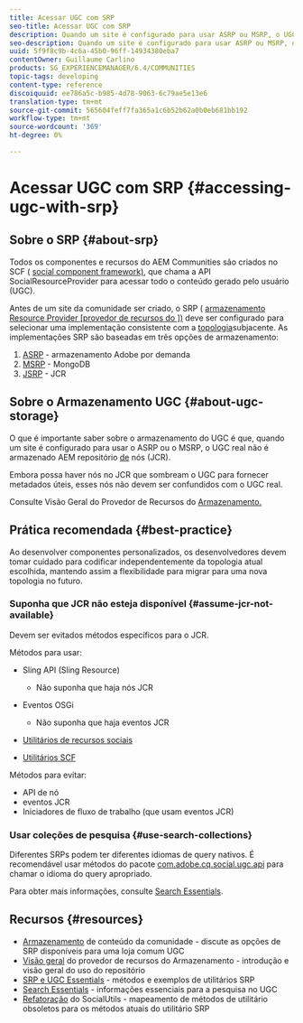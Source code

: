 ```yaml
---
title: Acessar UGC com SRP
seo-title: Acessar UGC com SRP
description: Quando um site é configurado para usar ASRP ou MSRP, o UGC real não é armazenado AEM armazenamento de nós (JCR)
seo-description: Quando um site é configurado para usar ASRP ou MSRP, o UGC real não é armazenado AEM armazenamento de nós (JCR)
uuid: 5f9f8c9b-4c6a-45b0-96ff-14934380eba7
contentOwner: Guillaume Carlino
products: SG_EXPERIENCEMANAGER/6.4/COMMUNITIES
topic-tags: developing
content-type: reference
discoiquuid: ee786a5c-b985-4d78-9063-6c79ae5e13e6
translation-type: tm+mt
source-git-commit: 565604feff7fa365a1c6b52b62a0b0eb681bb192
workflow-type: tm+mt
source-wordcount: '369'
ht-degree: 0%

---
```



# Acessar UGC com SRP {#accessing-ugc-with-srp}

## Sobre o SRP {#about-srp}

Todos os componentes e recursos do AEM Communities são criados no SCF ( [social component framework)](scf.md), que chama a API SocialResourceProvider para acessar todo o conteúdo gerado pelo usuário (UGC).

Antes de um site da comunidade ser criado, o SRP ( [armazenamento Resource Provider [provedor de recursos do ])](working-with-srp.md) deve ser configurado para selecionar uma implementação consistente com a [topologia](topologies.md)subjacente. As implementações SRP são baseadas em três opções de armazenamento:

1. [ASRP](asrp.md) - armazenamento Adobe por demanda
2. [MSRP](msrp.md) - MongoDB
3. [JSRP](jsrp.md) - JCR

## Sobre o Armazenamento UGC {#about-ugc-storage}

O que é importante saber sobre o armazenamento do UGC é que, quando um site é configurado para usar o ASRP ou o MSRP, o UGC real não é armazenado AEM repositório [de](../../help/sites-deploying/data-store-config.md) nós (JCR).

Embora possa haver nós no JCR que sombream o UGC para fornecer metadados úteis, esses nós não devem ser confundidos com o UGC real.

Consulte Visão Geral do Provedor de Recursos do [Armazenamento.](srp.md)

## Prática recomendada {#best-practice}

Ao desenvolver componentes personalizados, os desenvolvedores devem tomar cuidado para codificar independentemente da topologia atual escolhida, mantendo assim a flexibilidade para migrar para uma nova topologia no futuro.

### Suponha que JCR não esteja disponível {#assume-jcr-not-available}

Devem ser evitados métodos específicos para o JCR.

Métodos para usar:

* Sling API (Sling Resource)
   * Não suponha que haja nós JCR

* Eventos OSGi
   * Não suponha que haja eventos JCR

* [Utilitários de recursos sociais](socialutils.md#socialresourceutilities-package)
* [Utilitários SCF](socialutils.md#scfutilities-package)

Métodos para evitar:

* API de nó
* eventos JCR
* Iniciadores de fluxo de trabalho (que usam eventos JCR)

### Usar coleções de pesquisa {#use-search-collections}

Diferentes SRPs podem ter diferentes idiomas de query nativos. É recomendável usar métodos do pacote [com.adobe.cq.social.ugc.api](https://helpx.adobe.com/experience-manager/6-4/sites/developing/using/reference-materials/javadoc/com/adobe/cq/social/ugc/api/package-summary.html) para chamar o idioma do query apropriado.

Para obter mais informações, consulte [Search Essentials](search-implementation.md).

## Recursos {#resources}

* [Armazenamento](working-with-srp.md) de conteúdo da comunidade - discute as opções de SRP disponíveis para uma loja comum UGC
* [Visão geral](srp.md) do provedor de recursos do Armazenamento - introdução e visão geral do uso do repositório
* [SRP e UGC Essentials](srp-and-ugc.md) - métodos e exemplos de utilitários SRP
* [Search Essentials](search-implementation.md) - informações essenciais para a pesquisa no UGC
* [Refatoração](socialutils.md) do SocialUtils - mapeamento de métodos de utilitário obsoletos para os métodos atuais do utilitário SRP
